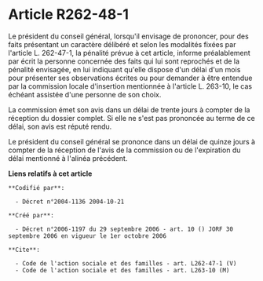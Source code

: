 # Article R262-48-1

Le président du conseil général, lorsqu'il envisage de prononcer, pour des faits présentant un caractère délibéré et selon
les modalités fixées par l'article L. 262-47-1, la pénalité prévue à cet article, informe préalablement par écrit la personne
concernée des faits qui lui sont reprochés et de la pénalité envisagée, en lui indiquant qu'elle dispose d'un délai d'un mois
pour présenter ses observations écrites ou pour demander à être entendue par la commission locale d'insertion mentionnée à
l'article L. 263-10, le cas échéant assistée d'une personne de son choix.

La commission émet son avis dans un délai de trente jours à compter de la réception du dossier complet. Si elle ne s'est pas
prononcée au terme de ce délai, son avis est réputé rendu.

Le président du conseil général se prononce dans un délai de quinze jours à compter de la réception de l'avis de la
commission ou de l'expiration du délai mentionné à l'alinéa précédent.

**Liens relatifs à cet article**

	**Codifié par**:

	  - Décret n°2004-1136 2004-10-21

	**Créé par**:

	  - Décret n°2006-1197 du 29 septembre 2006 - art. 10 () JORF 30 septembre 2006 en vigueur le 1er octobre 2006

	**Cite**:

	  - Code de l'action sociale et des familles - art. L262-47-1 (V)
	  - Code de l'action sociale et des familles - art. L263-10 (M)

